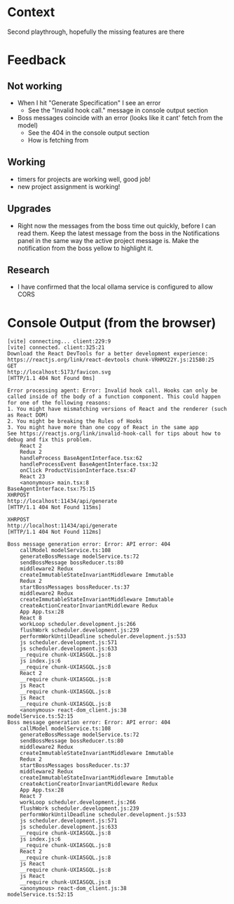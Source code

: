 # Context

Second playthrough, hopefully the missing features are there

# Feedback

## Not working
- When I hit "Generate Specification" I see an error
  - See the "Invalid hook call." message in console output section
- Boss messages coincide with an error (looks like it cant' fetch from the model)
  - See the 404 in the console output section
  - How is fetching from 

## Working
- timers for projects are working well, good job!
- new project assignment is working!

## Upgrades
- Right now the messages from the boss time out quickly, before I can read them. Keep the latest message from the boss in the Notifications panel in the same way the active project message is. Make the notification from the boss yellow to highlight it.

## Research
- I have confirmed that the local ollama service is configured to allow CORS


# Console Output (from the browser)

```
[vite] connecting... client:229:9
[vite] connected. client:325:21
Download the React DevTools for a better development experience: https://reactjs.org/link/react-devtools chunk-VRHMX22Y.js:21580:25
GET
http://localhost:5173/favicon.svg
[HTTP/1.1 404 Not Found 0ms]

Error processing agent: Error: Invalid hook call. Hooks can only be called inside of the body of a function component. This could happen for one of the following reasons:
1. You might have mismatching versions of React and the renderer (such as React DOM)
2. You might be breaking the Rules of Hooks
3. You might have more than one copy of React in the same app
See https://reactjs.org/link/invalid-hook-call for tips about how to debug and fix this problem.
    React 2
    Redux 2
    handleProcess BaseAgentInterface.tsx:62
    handleProcessEvent BaseAgentInterface.tsx:32
    onClick ProductVisionInterface.tsx:47
    React 23
    <anonymous> main.tsx:8
BaseAgentInterface.tsx:75:15
XHRPOST
http://localhost:11434/api/generate
[HTTP/1.1 404 Not Found 115ms]

XHRPOST
http://localhost:11434/api/generate
[HTTP/1.1 404 Not Found 112ms]

Boss message generation error: Error: API error: 404
    callModel modelService.ts:108
    generateBossMessage modelService.ts:72
    sendBossMessage bossReducer.ts:80
    middleware2 Redux
    createImmutableStateInvariantMiddleware Immutable
    Redux 2
    startBossMessages bossReducer.ts:37
    middleware2 Redux
    createImmutableStateInvariantMiddleware Immutable
    createActionCreatorInvariantMiddleware Redux
    App App.tsx:28
    React 8
    workLoop scheduler.development.js:266
    flushWork scheduler.development.js:239
    performWorkUntilDeadline scheduler.development.js:533
    js scheduler.development.js:571
    js scheduler.development.js:633
    __require chunk-UXIASGQL.js:8
    js index.js:6
    __require chunk-UXIASGQL.js:8
    React 2
    __require chunk-UXIASGQL.js:8
    js React
    __require chunk-UXIASGQL.js:8
    js React
    __require chunk-UXIASGQL.js:8
    <anonymous> react-dom_client.js:38
modelService.ts:52:15
Boss message generation error: Error: API error: 404
    callModel modelService.ts:108
    generateBossMessage modelService.ts:72
    sendBossMessage bossReducer.ts:80
    middleware2 Redux
    createImmutableStateInvariantMiddleware Immutable
    Redux 2
    startBossMessages bossReducer.ts:37
    middleware2 Redux
    createImmutableStateInvariantMiddleware Immutable
    createActionCreatorInvariantMiddleware Redux
    App App.tsx:28
    React 7
    workLoop scheduler.development.js:266
    flushWork scheduler.development.js:239
    performWorkUntilDeadline scheduler.development.js:533
    js scheduler.development.js:571
    js scheduler.development.js:633
    __require chunk-UXIASGQL.js:8
    js index.js:6
    __require chunk-UXIASGQL.js:8
    React 2
    __require chunk-UXIASGQL.js:8
    js React
    __require chunk-UXIASGQL.js:8
    js React
    __require chunk-UXIASGQL.js:8
    <anonymous> react-dom_client.js:38
modelService.ts:52:15

  ```